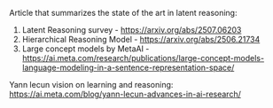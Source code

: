

Article that summarizes the state of the art in latent reasoning: 

1. Latent Reasoning survey - https://arxiv.org/abs/2507.06203
2. Hierarchical Reasoning Model - https://arxiv.org/abs/2506.21734
3. Large concept models by MetaAI - https://ai.meta.com/research/publications/large-concept-models-language-modeling-in-a-sentence-representation-space/

Yann lecun vision on learning and reasoning: https://ai.meta.com/blog/yann-lecun-advances-in-ai-research/



